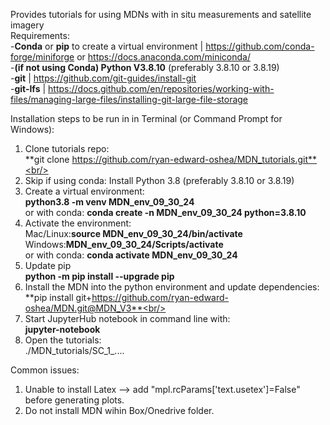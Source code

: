 Provides tutorials for using MDNs with in situ measurements and satellite imagery<br/> 
Requirements:<br/>
	-**Conda** or **pip** to create a virtual environment | https://github.com/conda-forge/miniforge or https://docs.anaconda.com/miniconda/ <br/> 
	-**(if not using Conda) Python V3.8.10** (preferably 3.8.10 or 3.8.19)  <br/> 
	-**git**     | https://github.com/git-guides/install-git <br/> 
	-**git-lfs** | https://docs.github.com/en/repositories/working-with-files/managing-large-files/installing-git-large-file-storage <br/> 
	
	
Installation steps to be run in in Terminal (or Command Prompt for Windows):<br/> 
1. Clone tutorials repo: <br/> 
	**git clone https://github.com/ryan-edward-oshea/MDN_tutorials.git**<br/> 
2. Skip if using conda: Install Python 3.8 (preferably 3.8.10 or 3.8.19) <br/> 
3. Create a virtual environment: <br/> 
	**python3.8 -m venv MDN_env_09_30_24**<br/> 
	or with conda: **conda create -n MDN_env_09_30_24 python=3.8.10**<br/> 
4. Activate the environment:<br/> 
	Mac/Linux:**source MDN_env_09_30_24/bin/activate**<br/>
	Windows:**MDN_env_09_30_24/Scripts/activate**<br/> 
	or with conda: **conda activate MDN_env_09_30_24**<br/>
5. Update pip <br/>
	**python -m pip install --upgrade pip** <br/>
6. Install the MDN into the python environment and update dependencies:<br/> 
	**pip install git+https://github.com/ryan-edward-oshea/MDN.git@MDN_V3**<br/> 
7. Start JupyterHub notebook in command line with: <br/> 
	**jupyter-notebook** <br/> 
8. Open the tutorials: <br/> 
	./MDN_tutorials/SC_1_.... <br/> 
	
Common issues:<br/>
1. Unable to install Latex --> add "mpl.rcParams['text.usetex']=False" before generating plots. <br/>
2. Do not install MDN wihin Box/Onedrive folder.<br/>

